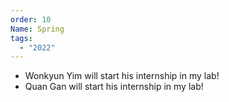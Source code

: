 ```yaml
---
order: 10
Name: Spring
tags:
  - "2022"
---
```


- Wonkyun Yim will start his internship in my lab!
- Quan Gan will start his internship in my lab!

